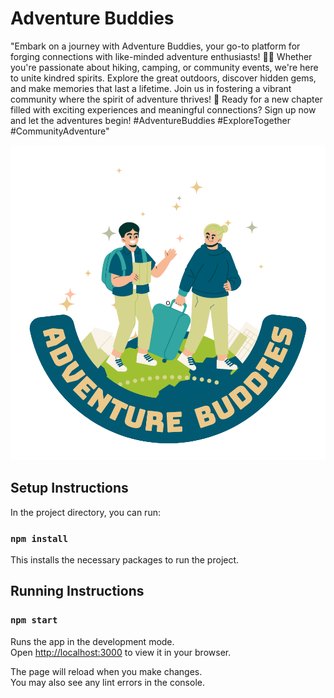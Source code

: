 # Adventure Buddies
"Embark on a journey with Adventure Buddies, your go-to platform for forging connections with like-minded adventure enthusiasts! 🌲👫 Whether you're passionate about hiking, camping, or community events, we're here to unite kindred spirits. Explore the great outdoors, discover hidden gems, and make memories that last a lifetime. Join us in fostering a vibrant community where the spirit of adventure thrives! 🚀 Ready for a new chapter filled with exciting experiences and meaningful connections? Sign up now and let the adventures begin! #AdventureBuddies #ExploreTogether #CommunityAdventure"

![Adventure Buddies.png](https://github.com/ndesai123/qwerhacks24/blob/main/Adventure%20Buddies.png)

## Setup Instructions

In the project directory, you can run:

### `npm install`

This installs the necessary packages to run the project.

## Running Instructions

### `npm start`

Runs the app in the development mode.\
Open [http://localhost:3000](http://localhost:3000) to view it in your browser.

The page will reload when you make changes.\
You may also see any lint errors in the console.



